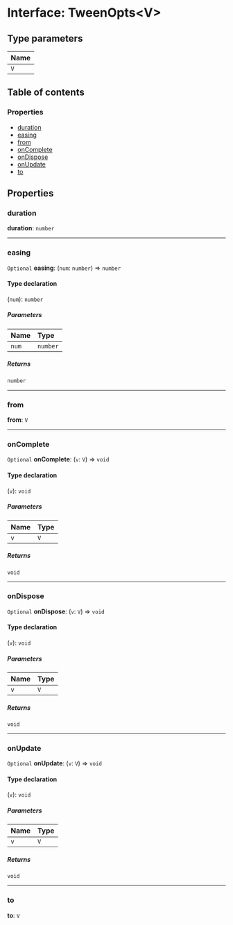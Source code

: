 # Interface: TweenOpts\<V>

## Type parameters

| Name |
| :------ |
| `V` |

## Table of contents

### Properties

* [duration](/en/auto-docs/editor/interfaces/TweenOpts.md#duration)
* [easing](/en/auto-docs/editor/interfaces/TweenOpts.md#easing)
* [from](/en/auto-docs/editor/interfaces/TweenOpts.md#from)
* [onComplete](/en/auto-docs/editor/interfaces/TweenOpts.md#oncomplete)
* [onDispose](/en/auto-docs/editor/interfaces/TweenOpts.md#ondispose)
* [onUpdate](/en/auto-docs/editor/interfaces/TweenOpts.md#onupdate)
* [to](/en/auto-docs/editor/interfaces/TweenOpts.md#to)

## Properties

### duration

**duration**: `number`

***

### easing

`Optional` **easing**: (`num`: `number`) => `number`

#### Type declaration

(`num`): `number`

##### Parameters

| Name | Type |
| :------ | :------ |
| `num` | `number` |

##### Returns

`number`

***

### from

**from**: `V`

***

### onComplete

`Optional` **onComplete**: (`v`: `V`) => `void`

#### Type declaration

(`v`): `void`

##### Parameters

| Name | Type |
| :------ | :------ |
| `v` | `V` |

##### Returns

`void`

***

### onDispose

`Optional` **onDispose**: (`v`: `V`) => `void`

#### Type declaration

(`v`): `void`

##### Parameters

| Name | Type |
| :------ | :------ |
| `v` | `V` |

##### Returns

`void`

***

### onUpdate

`Optional` **onUpdate**: (`v`: `V`) => `void`

#### Type declaration

(`v`): `void`

##### Parameters

| Name | Type |
| :------ | :------ |
| `v` | `V` |

##### Returns

`void`

***

### to

**to**: `V`
